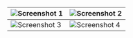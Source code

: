 | ![Screenshot 1](https://github.com/user-attachments/assets/6339e103-4bf5-4632-99ed-c471d998e1f1) | ![Screenshot 2](https://github.com/user-attachments/assets/57f02bea-749a-4311-a335-d12089083951) |
|---|---|
| ![Screenshot 3](https://github.com/user-attachments/assets/c3ed4eea-9894-4fa5-ae96-d97f75e6fd4d) | ![Screenshot 4](https://github.com/user-attachments/assets/4ee977a2-6572-4628-b1b6-4691e549fbba) |

